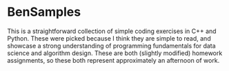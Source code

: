 # BenSamples
This is a straightforward collection of simple coding exercises in C++ and Python. These were picked because I think 
they are simple to read, and showcase a strong understanding of programming fundamentals for data science
and algorithm design. These are both (slightly modified) homework assignments, so these both represent approximately an afternoon of work.
